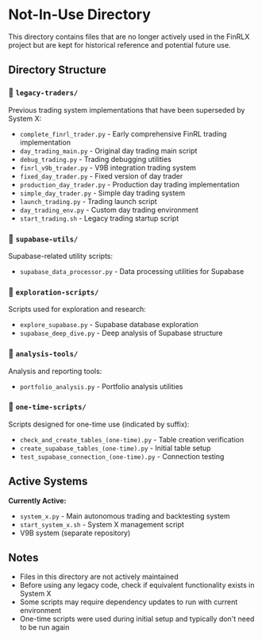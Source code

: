 # Not-In-Use Directory

This directory contains files that are no longer actively used in the FinRLX project but are kept for historical reference and potential future use.

## Directory Structure

### 📁 `legacy-traders/`
Previous trading system implementations that have been superseded by System X:
- `complete_finrl_trader.py` - Early comprehensive FinRL trading implementation
- `day_trading_main.py` - Original day trading main script
- `debug_trading.py` - Trading debugging utilities  
- `finrl_v9b_trader.py` - V9B integration trading system
- `fixed_day_trader.py` - Fixed version of day trader
- `production_day_trader.py` - Production day trading implementation
- `simple_day_trader.py` - Simple day trading system
- `launch_trading.py` - Trading launch script
- `day_trading_env.py` - Custom day trading environment
- `start_trading.sh` - Legacy trading startup script

### 📁 `supabase-utils/`
Supabase-related utility scripts:
- `supabase_data_processor.py` - Data processing utilities for Supabase

### 📁 `exploration-scripts/`
Scripts used for exploration and research:
- `explore_supabase.py` - Supabase database exploration
- `supabase_deep_dive.py` - Deep analysis of Supabase structure

### 📁 `analysis-tools/`
Analysis and reporting tools:
- `portfolio_analysis.py` - Portfolio analysis utilities

### 📁 `one-time-scripts/`
Scripts designed for one-time use (indicated by suffix):
- `check_and_create_tables_(one-time).py` - Table creation verification
- `create_supabase_tables_(one-time).py` - Initial table setup
- `test_supabase_connection_(one-time).py` - Connection testing

## Active Systems

**Currently Active:**
- `system_x.py` - Main autonomous trading and backtesting system
- `start_system_x.sh` - System X management script
- V9B system (separate repository)

## Notes

- Files in this directory are not actively maintained
- Before using any legacy code, check if equivalent functionality exists in System X
- Some scripts may require dependency updates to run with current environment
- One-time scripts were used during initial setup and typically don't need to be run again
